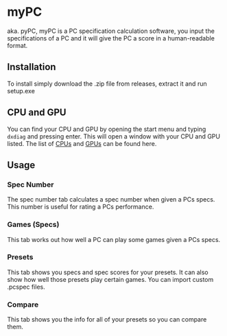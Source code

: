 # myPC
aka. pyPC, myPC is a PC specification calculation software, you input the specifications of a PC and it will give the PC a score in a human-readable format.

## Installation
To install simply download the .zip file from releases, extract it and run setup.exe

## CPU and GPU
You can find your CPU and GPU by opening the start menu and typing `dxdiag` and pressing enter. This will open a window with your CPU and GPU listed. The list of [CPUs](https://github.com/Barxells/myPC/blob/master/App%20The%20Second/CPU.list) and [GPUs](https://github.com/Barxells/myPC/blob/master/App%20The%20Second/GPU.list) can be found here.

## Usage
### Spec Number
The spec number tab calculates a spec number when given a PCs specs. This number is useful for rating a PCs performance.

### Games (Specs)
This tab works out how well a PC can play some games given a PCs specs.

### Presets
This tab shows you specs and spec scores for your presets. It can also show how well those presets play certain games. You can import custom .pcspec files.

### Compare
This tab shows you the info for all of your presets so you can compare them.
